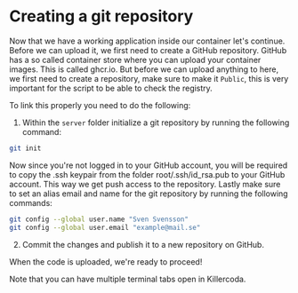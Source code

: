 # Creating a git repository

Now that we have a working application inside our container let's continue. Before we can upload it, we first need to create a GitHub repository. GitHub has a so called container store where you can upload your container images. This is called ghcr.io. But before we can upload anything to here, we first need to create a repository, make sure to make it `Public`, this is very important for the script to be able to check the registry.

To link this properly you need to do the following:

1. Within the `server` folder initialize a git repository by running the following command:

```bash
git init
```

Now since you're not logged in to your GitHub account, you will be required to copy the .ssh keypair from the folder root/.ssh/id_rsa.pub to your GitHub account. This way we get push access to the repository.
Lastly make sure to set an alias email and name for the git repository by running the following commands:

```bash
git config --global user.name "Sven Svensson"
git config --global user.email "example@mail.se"
```

2. Commit the changes and publish it to a new repository on GitHub.

When the code is uploaded, we're ready to proceed!

Note that you can have multiple terminal tabs open in Killercoda.
